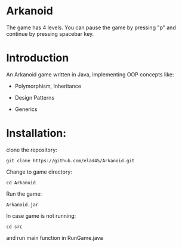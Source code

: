 <h1>Arkanoid</h1>
The game has 4 levels. 
You can pause the game by pressing "p" and continue by pressing spacebar key.

<h1> Introduction </h1>
An Arkanoid game written in Java, implementing OOP concepts like:

* Polymorphism, Inheritance

* Design Patterns

* Generics

<h1>Installation:</h1>

clone the repository:
```
git clone https://github.com/elad45/Arkanoid.git
```
Change to game directory:
```
cd Arkanoid
```
Run the game:
```
Arkanoid.jar
```

In case game is not running:
```
cd src
```
and run main function in RunGame.java
